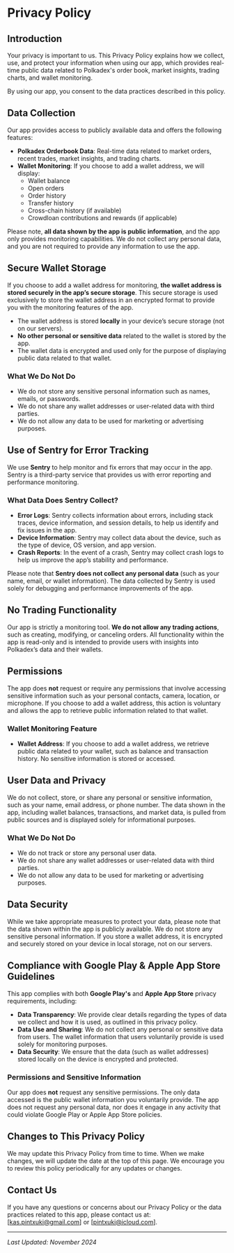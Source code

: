 # Privacy Policy

## Introduction

Your privacy is important to us. This Privacy Policy explains how we collect, use, and protect your information when using our app, which provides real-time public data related to Polkadex's order book, market insights, trading charts, and wallet monitoring.

By using our app, you consent to the data practices described in this policy.

## Data Collection

Our app provides access to publicly available data and offers the following features:

- **Polkadex Orderbook Data**: Real-time data related to market orders, recent trades, market insights, and trading charts.
- **Wallet Monitoring**: If you choose to add a wallet address, we will display:
  - Wallet balance
  - Open orders
  - Order history
  - Transfer history
  - Cross-chain history (if available)
  - Crowdloan contributions and rewards (if applicable)

Please note, **all data shown by the app is public information**, and the app only provides monitoring capabilities. We do not collect any personal data, and you are not required to provide any information to use the app.

## Secure Wallet Storage

If you choose to add a wallet address for monitoring, **the wallet address is stored securely in the app’s secure storage**. This secure storage is used exclusively to store the wallet address in an encrypted format to provide you with the monitoring features of the app.

- The wallet address is stored **locally** in your device’s secure storage (not on our servers).
- **No other personal or sensitive data** related to the wallet is stored by the app.
- The wallet data is encrypted and used only for the purpose of displaying public data related to that wallet.

### What We Do Not Do

- We do not store any sensitive personal information such as names, emails, or passwords.
- We do not share any wallet addresses or user-related data with third parties.
- We do not allow any data to be used for marketing or advertising purposes.

## Use of Sentry for Error Tracking

We use **Sentry** to help monitor and fix errors that may occur in the app. Sentry is a third-party service that provides us with error reporting and performance monitoring.

### What Data Does Sentry Collect?

- **Error Logs**: Sentry collects information about errors, including stack traces, device information, and session details, to help us identify and fix issues in the app.
- **Device Information**: Sentry may collect data about the device, such as the type of device, OS version, and app version.
- **Crash Reports**: In the event of a crash, Sentry may collect crash logs to help us improve the app’s stability and performance.

Please note that **Sentry does not collect any personal data** (such as your name, email, or wallet information). The data collected by Sentry is used solely for debugging and performance improvements of the app.

## No Trading Functionality

Our app is strictly a monitoring tool. **We do not allow any trading actions**, such as creating, modifying, or canceling orders. All functionality within the app is read-only and is intended to provide users with insights into Polkadex’s data and their wallets.

## Permissions

The app does **not** request or require any permissions that involve accessing sensitive information such as your personal contacts, camera, location, or microphone. If you choose to add a wallet address, this action is voluntary and allows the app to retrieve public information related to that wallet.

### Wallet Monitoring Feature

- **Wallet Address**: If you choose to add a wallet address, we retrieve public data related to your wallet, such as balance and transaction history. No sensitive information is stored or accessed.

## User Data and Privacy

We do not collect, store, or share any personal or sensitive information, such as your name, email address, or phone number. The data shown in the app, including wallet balances, transactions, and market data, is pulled from public sources and is displayed solely for informational purposes.

### What We Do Not Do

- We do not track or store any personal user data.
- We do not share any wallet addresses or user-related data with third parties.
- We do not allow any data to be used for marketing or advertising purposes.

## Data Security

While we take appropriate measures to protect your data, please note that the data shown within the app is publicly available. We do not store any sensitive personal information. If you store a wallet address, it is encrypted and securely stored on your device in local storage, not on our servers.

## Compliance with Google Play & Apple App Store Guidelines

This app complies with both **Google Play's** and **Apple App Store** privacy requirements, including:

- **Data Transparency**: We provide clear details regarding the types of data we collect and how it is used, as outlined in this privacy policy.
- **Data Use and Sharing**: We do not collect any personal or sensitive data from users. The wallet information that users voluntarily provide is used solely for monitoring purposes.
- **Data Security**: We ensure that the data (such as wallet addresses) stored locally on the device is encrypted and protected.

### Permissions and Sensitive Information

Our app does **not** request any sensitive permissions. The only data accessed is the public wallet information you voluntarily provide. The app does not request any personal data, nor does it engage in any activity that could violate Google Play or Apple App Store policies.

## Changes to This Privacy Policy

We may update this Privacy Policy from time to time. When we make changes, we will update the date at the top of this page. We encourage you to review this policy periodically for any updates or changes.

## Contact Us

If you have any questions or concerns about our Privacy Policy or the data practices related to this app, please contact us at: [kas.pintxuki@gmail.com] or [pintxuki@icloud.com].

---

_Last Updated: November 2024_
